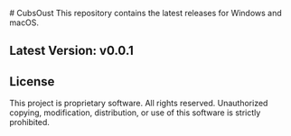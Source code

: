 #   C u b s O u s t 
 
This repository contains the latest releases for Windows and macOS.
 
## Latest Version: v0.0.1

## License

This project is proprietary software. All rights reserved.
Unauthorized copying, modification, distribution, or use of this software is strictly prohibited.
